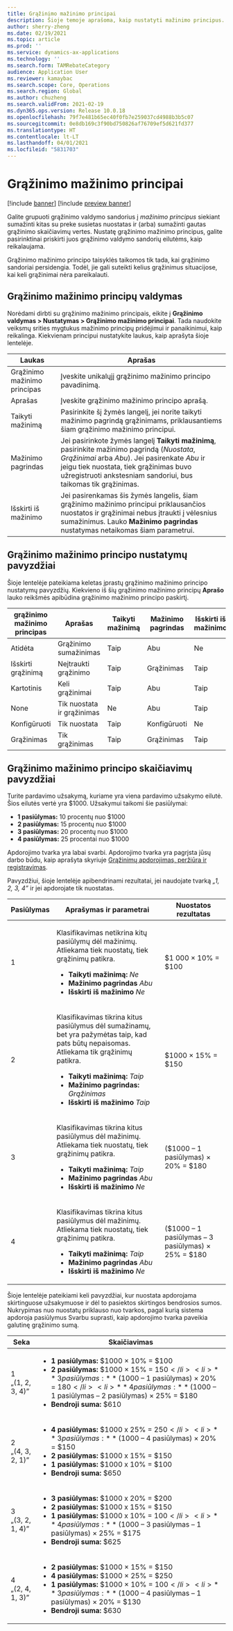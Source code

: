 ```yaml
---
title: Grąžinimo mažinimo principai
description: Šioje temoje aprašoma, kaip nustatyti mažinimo principus. Mažinimo principai kontroliuoja veikimo būdą, kai keli grąžinimai yra taikomi tai pačiai prekei arba operacijai.
author: sherry-zheng
ms.date: 02/19/2021
ms.topic: article
ms.prod: ''
ms.service: dynamics-ax-applications
ms.technology: ''
ms.search.form: TAMRebateCategory
audience: Application User
ms.reviewer: kamaybac
ms.search.scope: Core, Operations
ms.search.region: Global
ms.author: chuzheng
ms.search.validFrom: 2021-02-19
ms.dyn365.ops.version: Release 10.0.18
ms.openlocfilehash: 79f7e481b65ec40f0fb7e259037cd4988b3b5c07
ms.sourcegitcommit: 0e8db169c3f90bd750826af76709ef5d621fd377
ms.translationtype: HT
ms.contentlocale: lt-LT
ms.lasthandoff: 04/01/2021
ms.locfileid: "5831703"
---
```

# <a name="rebate-reduction-principles"></a>Grąžinimo mažinimo principai

[!include [banner](../includes/banner.md)]
[!include [preview banner](../includes/preview-banner.md)]

Galite grupuoti grąžinimo valdymo sandorius į *mažinimo principus* siekiant sumažinti kitas su preke susietas nuostatas ir (arba) sumažinti gautas grąžinimo skaičiavimų vertes. Nustatę grąžinimo mažinimo principus, galite pasirinktinai priskirti juos grąžinimo valdymo sandorių eilutėms, kaip reikalaujama.

Grąžinimo mažinimo principo taisyklės taikomos tik tada, kai grąžinimo sandoriai persidengia. Todėl, jie gali suteikti kelius grąžinimus situacijose, kai keli grąžinimai nėra pareikalauti.

## <a name="manage-rebate-reduction-principles"></a>Grąžinimo mažinimo principų valdymas

Norėdami dirbti su grąžinimo mažinimo principais, eikite į **Grąžinimo valdymas \> Nustatymas \> Grąžinimo mažinimo principai**. Tada naudokite veiksmų srities mygtukus mažinimo principų pridėjimui ir panaikinimui, kaip reikalinga. Kiekvienam principui nustatykite laukus, kaip aprašyta šioje lentelėje.

| Laukas | Aprašas |
|---|---|
| Grąžinimo mažinimo principas | Įveskite unikalųjį grąžinimo mažinimo principo pavadinimą. |
| Aprašas | Įveskite grąžinimo mažinimo principo aprašą. |
| Taikyti mažinimą | Pasirinkite šį žymės langelį, jei norite taikyti mažinimo pagrindą grąžinimams, priklausantiems šiam grąžinimo mažinimo principui. |
| Mažinimo pagrindas | Jei pasirinkote žymės langelį **Taikyti mažinimą**, pasirinkite mažinimo pagrindą (*Nuostata*, *Grąžinimai* arba *Abu*). Jei pasirenkate *Abu* ir jeigu tiek nuostata, tiek grąžinimas buvo užregistruoti ankstesniam sandoriui, bus taikomas tik grąžinimas. |
| Išskirti iš mažinimo | Jei pasirenkamas šis žymės langelis, šiam grąžinimo mažinimo principui priklausančios nuostatos ir grąžinimai nebus įtraukti į vėlesnius sumažinimus. Lauko **Mažinimo pagrindas** nustatymas netaikomas šiam parametrui. |

## <a name="examples-of-rebate-reduction-principle-setups"></a>Grąžinimo mažinimo principo nustatymų pavyzdžiai

Šioje lentelėje pateikiama keletas įprastų grąžinimo mažinimo principo nustatymų pavyzdžių. Kiekvieno iš šių grąžinimo mažinimo principų **Aprašo** lauko reikšmės apibūdina grąžinimo mažinimo principo paskirtį.

| grąžinimo mažinimo principas | Aprašas | Taikyti mažinimą | Mažinimo pagrindas | Išskirti iš mažinimo |
|---|---|---|---|---|
| Atidėta | Grąžinimo sumažinimas | Taip | Abu | Ne |
| Išskirti grąžinimą | Neįtraukti grąžinimo | Taip | Grąžinimas | Taip |
| Kartotinis | Keli grąžinimai | Taip | Abu | Taip |
| None | Tik nuostata ir grąžinimas | Ne | Abu | Taip |
| Konfigūruoti | Tik nuostata | Taip | Konfigūruoti | Ne |
| Grąžinimas | Tik grąžinimas | Taip | Grąžinimas | Taip |

## <a name="examples-of-rebate-reduction-principle-calculations"></a>Grąžinimo mažinimo principo skaičiavimų pavyzdžiai

Turite pardavimo užsakymą, kuriame yra viena pardavimo užsakymo eilutė. Šios eilutės vertė yra $1000. Užsakymui taikomi šie pasiūlymai:

- **1 pasiūlymas:** 10 procentų nuo $1000
- **2 pasiūlymas:** 15 procentų nuo $1000
- **3 pasiūlymas:** 20 procentų nuo $1000
- **4 pasiūlymas:** 25 procentai nuo $1000

Apdorojimo tvarka yra labai svarbi. Apdorojimo tvarka yra pagrįsta jūsų darbo būdu, kaip aprašyta skyriuje [Grąžinimų apdorojimas, peržiūra ir registravimas](process-review-post.md).

Pavyzdžiui, šioje lentelėje apibendrinami rezultatai, jei naudojate tvarką *„1, 2, 3, 4”* ir jei apdorojate tik nuostatas.

| Pasiūlymas | Aprašymas ir parametrai | Nuostatos rezultatas |
|---|---|---|
| 1 | <p>Klasifikavimas netikrina kitų pasiūlymų dėl mažinimų. Atliekama tiek nuostatų, tiek grąžinimų patikra.</p><ul><li>**Taikyti mažinimą:** *Ne*</li><li>**Mažinimo pagrindas** *Abu*</li><li>**Išskirti iš mažinimo** *Ne*</li></ul> | $1 000 × 10% = $100 |
| 2 | <p>Klasifikavimas tikrina kitus pasiūlymus dėl sumažinamų, bet yra pažymėtas taip, kad pats būtų nepaisomas. Atliekama tik grąžinimų patikra.</p><ul><li>**Taikyti mažinimą:** *Taip*</li><li>**Mažinimo pagrindas:** *Grąžinimas*</li><li>**Išskirti iš mažinimo** *Taip*</li></ul> | $1000 × 15% = $150 |
| 3 | <p>Klasifikavimas tikrina kitus pasiūlymus dėl mažinimų. Atliekama tiek nuostatų, tiek grąžinimų patikra.</p><ul><li>**Taikyti mažinimą:** *Taip*</li><li>**Mažinimo pagrindas** *Abu*</li><li>**Išskirti iš mažinimo** *Ne*</li></ul> | ($1000 – 1 pasiūlymas) × 20% = $180 |
| 4 | <p>Klasifikavimas tikrina kitus pasiūlymus dėl mažinimų. Atliekama tiek nuostatų, tiek grąžinimų patikra.</p><ul><li>**Taikyti mažinimą:** *Taip*</li><li>**Mažinimo pagrindas** *Abu*</li><li>**Išskirti iš mažinimo** *Ne*</li></ul> | ($1000 – 1 pasiūlymas – 3 pasiūlymas) × 25% = $180 |

Šioje lentelėje pateikiami keli pavyzdžiai, kur nuostata apdorojama skirtinguose užsakymuose ir dėl to pasiektos skirtingos bendrosios sumos. Nukrypimas nuo nuostatų priklauso nuo tvarkos, pagal kurią sistema apdoroja pasiūlymus Svarbu suprasti, kaip apdorojimo tvarka paveikia galutinę grąžinimo sumą.

| Seka | Skaičiavimas |
|---|---|
| 1<br>„(1, 2, 3, 4)” | <ul><li>**1 pasiūlymas:** $1000 × 10% = $100</li><li>**2 pasiūlymas:** $1000 × 15% = $150</li><li>**3 pasiūlymas:** ($1000 – 1 pasiūlymas) × 20% = $180</li><li>**4 pasiūlymas:** ($1000 – 1 pasiūlymas – 2 pasiūlymas) × 25% = $180</li><li>**Bendroji suma:** $610</li></ul> |
| 2<br>„(4, 3, 2, 1)” | <ul><li>**4 pasiūlymas:** $1000 x 25% = $250</li><li>**3 pasiūlymas:** ($1000 – 4 pasiūlymas) × 20% = $150</li><li>**2 pasiūlymas:** $1000 x 15% = $150</li><li>**1 pasiūlymas:** $1000 x 10% = $100</li><li>**Bendroji suma:** $650</li></ul> |
| 3<br>„(3, 2, 1, 4)” | <ul><li>**3 pasiūlymas:** $1000 x 20% = $200</li><li>**2 pasiūlymas:** $1000 x 15% = $150</li><li>**1 pasiūlymas:** $1000 x 10% = $100</li><li>**4 pasiūlymas:** ($1000 – 3 pasiūlymas – 1 pasiūlymas) × 25% = $175</li><li>**Bendroji suma:** $625</li></ul> |
| 4<br>„(2, 4, 1, 3)” | <ul><li>**2 pasiūlymas:** $1000 × 15% = $150</li><li>**4 pasiūlymas:** $1000 × 25% = $250</li><li>**1 pasiūlymas:** $1000 × 10% = $100</li><li>**3 pasiūlymas:** ($1000 – 4 pasiūlymas – 1 pasiūlymas) × 20% = $130</li><li>**Bendroji suma:** $630</li></ul> |
